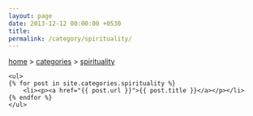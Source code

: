 ```yaml
---
layout: page
date: 2013-12-12 00:00:00 +0530
title: 
permalink: /category/spirituality/
---
```


<div>
    <a href="{{ site.url }}">home</a>&nbsp;&gt;&nbsp;<a href="{{ site.url }}/categories">categories</a>&nbsp;&gt;&nbsp;<a href="{{ site.url }}/category/spirituality/">spirituality</a>
  	
	<ul>
    {% for post in site.categories.spirituality %}
		<li><p><a href="{{ post.url }}">{{ post.title }}</a></p></li>
    {% endfor %}
	</ul>
</div>
